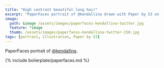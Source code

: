 ```yaml
---
title: "High contrast beautiful long hair"
excerpt: "PaperFaces portrait of @kendallina drawn with Paper by 53 on an iPad."
image: 
  path: &image /assets/images/paperfaces-kendallina-twitter.jpg 
  feature: *image
  thumb: /assets/images/paperfaces-kendallina-twitter-150.jpg
tags: [portrait, illustration, Paper by 53]
---
```


PaperFaces portrait of [@kendallina](http://twitter.com/kendallina).

{% include boilerplate/paperfaces.md %}
